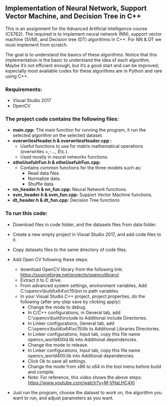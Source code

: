 ## Implementation of Neural Network, Support Vector Machine, and Decision Tree in C++

This is an assignment for the Advanced Artificial intelligence course (CS762). The required is to implement neural network (NN), support vector machine (SVM), and Decision tree (DT) algorithms in C++. 
For NN & DT we must implement from scratch. 

The goal is to understand the basics of these algorithms. Notice that this implementation is the basic to understand the idea of each algorithm. Maybe it’s not efficient enough, but it’s a good start and can be improved; especially most available codes for these algorithms are in Python and rare using C++.

### Requirements:
- Visual Studio 2017
-	OpenCV 

### The project code contains the following files:
-	 **main.cpp:**
The main function for running the program, it run the selected algorithm on the selected dataset.
-	**overwritesHeader.h & overwritesHeader.cpp :**
    - Useful functions to use for matrix mathematical operations (overwrites +,-..., Etc.).
    -	Used mostly in neural networks functions.
-	 **otheUsefulrFun.h & otheUsefulrFun.cpp:**
     - Contains common functions for the three models such as:
       - Read data files.
       - Normalize data.
       - Shuffle data.
-	**nn_header.h & nn_fun.cpp:**  Neural Network functions.
-	**svm_header.h & svm_fun.cpp:**  Support Vector Machine functions.
-	**dt_header.h & dt_fun.cpp:**   Decision Tree functions




### To run this code:
- Download files in code folder, and the datasets files from data folder.
-	Create a new empty project in Visual Studio 2017, and add code files to it.
-	Copy datasets files to the same directory of code files.
- Add Open CV following these steps:
  - download OpenCV library from the following link:
    https://sourceforge.net/projects/opencvlibrary/
  -	 Extract it to C drive.
  -	From advanced system settings, environment variables, Add C:\opencv\build\x64\vc15\bin to path variables.
  -	In your Visual Studio C++ project, project properties, do the following (after any step save by clicking apply):
    -	Change the mode to debug.
    -	In C/C++ configurations, in General tab, add C:\opencv\build\include to Additional include Directories.
    -	In Linker configurations, General tab, add C:\opencv\build\x64\vc15\lib to Additional Libraries Directories.
    -	In Linker configurations, Input tab, copy this file name opencv_world400d.lib into Additional dependencies.
    -	Change the mode to release.
    -	In Linker configurations, Input tab, copy this file name opencv_world400.lib into Additional dependencies.
    -	Click Ok to save all settings.
    - Change the mode from x86 to x64 in the tool menu before build and compile.
    -	Note: For reference, this video shows the above steps: https://www.youtube.com/watch?v=M-VHaLHC4XI

-	Just run the program, choose the dataset to work on, the algorithm you want to run, and adjust parameters as you want.
